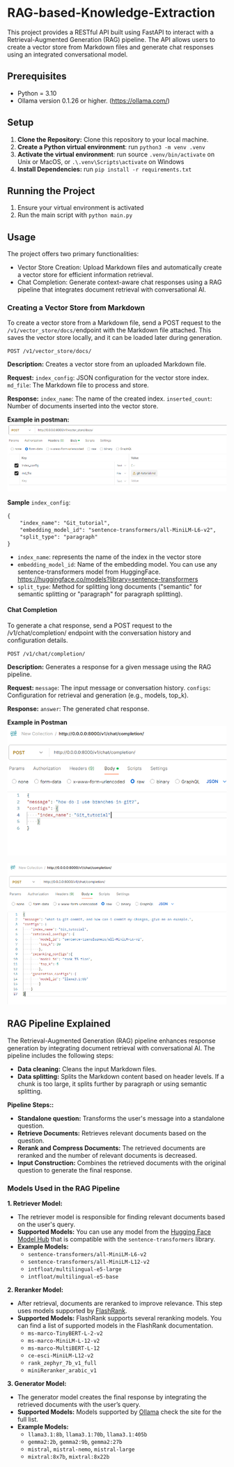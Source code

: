 # RAG-based-Knowledge-Extraction

This project provides a RESTful API built using FastAPI to interact with a Retrieval-Augmented Generation (RAG) pipeline.
The API allows users to create a vector store from Markdown files and generate chat responses using an integrated conversational model.

## Prerequisites

* Python = 3.10
* Ollama version 0.1.26 or higher. (https://ollama.com/)

## Setup

1. **Clone the Repository:** Clone this repository to your local machine.
2. **Create a Python virtual environment**: run `python3 -m venv .venv`
3. **Activate the virtual environment**: run source `.venv/bin/activate` on Unix or MacOS, 
or `.\.venv\Scripts\activate` on Windows
4. **Install Dependencies:** run `pip install -r requirements.txt`

## Running the Project
1. Ensure your virtual environment is activated
2. Run the main script with `python main.py`

## Usage
The project offers two primary functionalities:

* Vector Store Creation: Upload Markdown files and automatically 
create a vector store for efficient information retrieval.
* Chat Completion: Generate context-aware chat responses using a 
RAG pipeline that integrates document retrieval with conversational AI.

### Creating a Vector Store from Markdown
To create a vector store from a Markdown file, send a POST request to the `/v1/vector_store/docs/`endpoint with the Markdown file attached.
This saves the vector store locally, and it can be loaded later during generation.


```
POST /v1/vector_store/docs/
```
**Description:** Creates a vector store from an uploaded Markdown file.

**Request:**
`index_config`: JSON configuration for the vector store index.
`md_file`: The Markdown file to process and store.

**Response:**
`index_name`: The name of the created index.
`inserted_count`: Number of documents inserted into the vector store.

**Example in postman:**
![img.png](data/images_readme/img.png)

**Sample** `index_config`:
```
{
    "index_name": "Git_tutorial",
    "embedding_model_id": "sentence-transformers/all-MiniLM-L6-v2",
    "split_type": "paragraph"
}
```

* `index_name`: represents the name of the index in the vector store
* `embedding_model_id`: Name of the embedding model. You can use any sentence-transformers model from HuggingFace.
https://huggingface.co/models?library=sentence-transformers
* `split_type`:  Method for splitting long documents 
("semantic" for semantic splitting or "paragraph" for paragraph splitting).


#### Chat Completion
To generate a chat response, send a POST request to the /v1/chat/completion/ endpoint with the 
conversation history and configuration details.
```
POST /v1/chat/completion/
```

**Description:** Generates a response for a given message using the RAG pipeline.

**Request:**
`message`: The input message or conversation history.
`configs`: Configuration for retrieval and generation (e.g., models, top_k).

**Response:**
`answer`: The generated chat response.

**Example in Postman**
![img_2.png](data/images_readme/img_2.png)

![img_1.png](data/images_readme/img_1.png)

## RAG Pipeline Explained
The Retrieval-Augmented Generation (RAG) pipeline enhances response generation by integrating document retrieval with conversational AI. The pipeline includes the following steps:
* **Data cleaning:**  Cleans the input Markdown files.
* **Data splitting:** Splits the Markdown content based on header levels. 
If a chunk is too large, it splits further by paragraph or using semantic splitting.

**Pipeline Steps::**
* **Standalone question:** Transforms the user's message into a standalone question.
* **Retrieve Documents:** Retrieves relevant documents based on the question.
* **Rerank and Compress Documents:** The retrieved documents are reranked and the number of relevant documents is decreased. 
* **Input Construction:** Combines the retrieved documents with the original question to generate the final response.

### Models Used in the RAG Pipeline

**1. Retriever Model:**
   - The retriever model is responsible for finding relevant documents based on the user's query.
   - **Supported Models:** You can use any model from the [Hugging Face Model Hub](https://huggingface.co/models) that is compatible with the `sentence-transformers` library.
   - **Example Models:**
     - `sentence-transformers/all-MiniLM-L6-v2`
     - `sentence-transformers/all-MiniLM-L12-v2`
     - `intfloat/multilingual-e5-large`
     - `intfloat/multilingual-e5-base`
   
**2. Reranker Model:**
   - After retrieval, documents are reranked to improve relevance. This step uses models supported by [FlashRank](https://github.com/PrithivirajDamodaran/FlashRank).
   - **Supported Models:** FlashRank supports several reranking models. You can find a list of supported models in the FlashRank documentation.
     - `ms-marco-TinyBERT-L-2-v2`
     - `ms-marco-MiniLM-L-12-v2`
     - `ms-marco-MultiBERT-L-12`
     - `ce-esci-MiniLM-L12-v2`
     - `rank_zephyr_7b_v1_full`
     - `miniReranker_arabic_v1`

**3. Generator Model:**
   - The generator model creates the final response by integrating the retrieved documents with the user’s query.
   - **Supported Models:** Models supported by [Ollama](https://ollama.com/) check the site for the full list.
   - **Example Models:**
     - `llama3.1:8b`, `llama3.1:70b`, `llama3.1:405b`
     - `gemma2:2b`, `gemma2:9b`, `gemma2:27b`
     - `mistral`, `mistral-nemo`, `mistral-large`
     - `mixtral:8x7b`, `mixtral:8x22b` 
     
